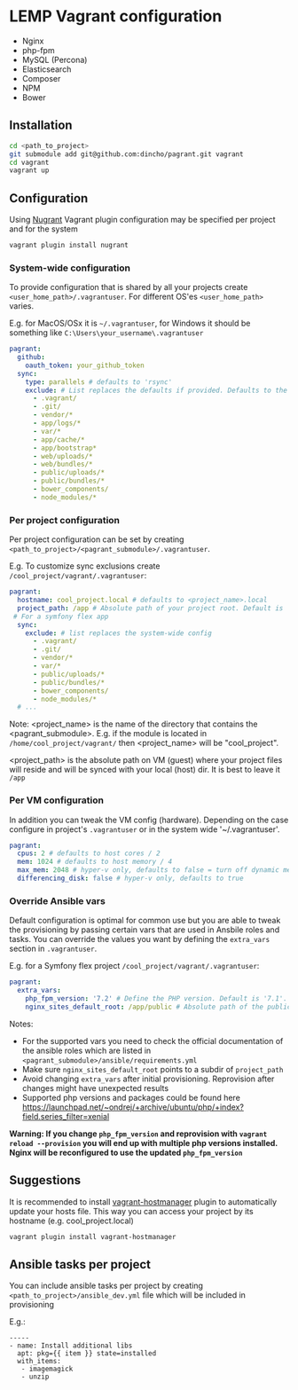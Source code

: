 LEMP Vagrant configuration
==========================

- Nginx
- php-fpm
- MySQL (Percona)
- Elasticsearch
- Composer
- NPM
- Bower


## Installation

```bash
cd <path_to_project>
git submodule add git@github.com:dincho/pagrant.git vagrant
cd vagrant
vagrant up
```

## Configuration

Using [Nugrant](https://github.com/maoueh/nugrant) Vagrant plugin configuration may be specified per project and for the system

```bash
vagrant plugin install nugrant
```

### System-wide configuration

To provide configuration that is shared by all your projects create `<user_home_path>/.vagrantuser`. For different OS'es `<user_home_path>` varies.

E.g. for MacOS/OSx it is `~/.vagrantuser`, for Windows it should be something like `C:\Users\your_username\.vagrantuser`

```yml
pagrant:
  github:
    oauth_token: your_github_token
  sync:
    type: parallels # defaults to 'rsync'
    exclude: # List replaces the defaults if provided. Defaults to the list below.
      - .vagrant/
      - .git/
      - vendor/*
      - app/logs/*
      - var/*
      - app/cache/*
      - app/bootstrap*
      - web/uploads/*
      - web/bundles/*
      - public/uploads/*
      - public/bundles/*
      - bower_components/
      - node_modules/*
```

### Per project configuration

Per project configuration can be set by creating `<path_to_project>/<pagrant_submodule>/.vagrantuser`.

E.g. To customize sync exclusions create `/cool_project/vagrant/.vagrantuser`:

```yml
pagrant:
  hostname: cool_project.local # defaults to <project_name>.local
  project_path: /app # Absolute path of your project root. Default is '/app'
 # For a symfony flex app
  sync:
    exclude: # list replaces the system-wide config
      - .vagrant/
      - .git/
      - vendor/*
      - var/*
      - public/uploads/*
      - public/bundles/*
      - bower_components/
      - node_modules/*
  # ...
```

Note: <project_name> is the name of the directory that contains the <pagrant_submodule>. E.g. if the module is located in `/home/cool_project/vagrant/` then <project_name> will be "cool_project".

<project_path> is the absolute path on VM (guest) where your project files will reside and will be synced with your local (host) dir. It is best to leave it `/app`

### Per VM configuration

In addition you can tweak the VM config (hardware). Depending on the case configure in project's `.vagrantuser` or in the system wide '~/.vagrantuser'.

```yml
pagrant:
  cpus: 2 # defaults to host cores / 2
  mem: 1024 # defaults to host memory / 4
  max_mem: 2048 # hyper-v only, defaults to false = turn off dynamic memory
  differencing_disk: false # hyper-v only, defaults to true
```

### Override Ansible vars

Default configuration is optimal for common use but you are able to tweak the provisioning by passing certain vars that are used in Ansbile roles and tasks.
You can override the values you want by defining the `extra_vars` section in `.vagrantuser`.

E.g. for a Symfony flex project `/cool_project/vagrant/.vagrantuser`:

```yml
pagrant:
  extra_vars:
    php_fpm_version: '7.2' # Define the PHP version. Default is '7.1'.
    nginx_sites_default_root: /app/public # Absolute path of the public dir. Default is '/app/web'.
```

Notes:

 * For the supported vars you need to check the official documentation of the ansible roles which are listed in `<pagrant_submodule>/ansible/requirements.yml`
 * Make sure `nginx_sites_default_root` points to a subdir of `project_path`
 * Avoid changing `extra_vars` after initial provisioning. Reprovision after changes might have unexpected results
 * Supported php versions and packages could be found here https://launchpad.net/~ondrej/+archive/ubuntu/php/+index?field.series_filter=xenial

**Warning: If you change `php_fpm_version` and reprovision with `vagrant reload --provision` you will end up with multiple php versions installed. Nginx will be reconfigured to use the updated `php_fpm_version`**

## Suggestions

It is recommended to install [vagrant-hostmanager](https://github.com/devopsgroup-io/vagrant-hostmanager) plugin
to automatically update your hosts file. This way you can access your project by its hostname (e.g. cool_project.local)

```bash
vagrant plugin install vagrant-hostmanager
```


## Ansible tasks per project

You can include ansible tasks per project by creating `<path_to_project>/ansible_dev.yml` file which will be included in provisioning

E.g.:

```
-----
- name: Install additional libs
  apt: pkg={{ item }} state=installed
  with_items:
   - imagemagick
   - unzip
```
